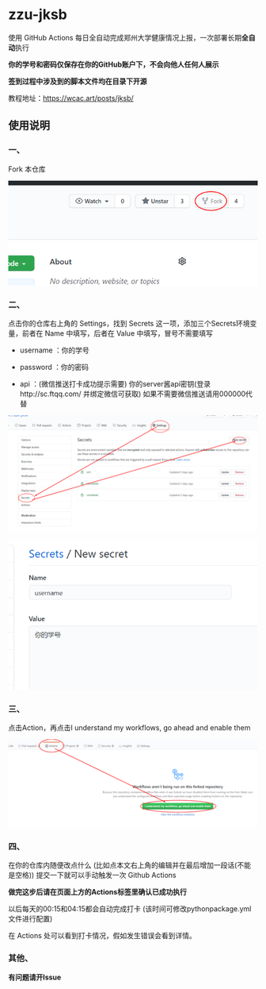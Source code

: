 # zzu-jksb

使用 GitHub Actions 每日全自动完成郑州大学健康情况上报，一次部署长期**全自动**执行

**你的学号和密码仅保存在你的GitHub账户下，不会向他人任何人展示**

**签到过程中涉及到的脚本文件均在目录下开源**

教程地址：https://wcac.art/posts/jksb/

## 使用说明

### 一、

Fork 本仓库

![](imgs/1.png)

### 二、

点击你的仓库右上角的 Settings，找到 Secrets 这一项，添加三个Secrets环境变量，前者在 Name 中填写，后者在 Value 中填写，冒号不需要填写

* username ：你的学号

* password ：你的密码

* api ：(微信推送打卡成功提示需要)  你的server酱api密钥(登录http://sc.ftqq.com/ 并绑定微信可获取) 如果不需要微信推送请用000000代替

![](imgs/2.png)

![](imgs/3.png)

### 三、

点击Action，再点击I understand my workflows, go ahead and enable them

![](imgs/4.png)

### 四、

在你的仓库内随便改点什么 (比如点本文右上角的编辑并在最后增加一段话(不能是空格)) 提交一下就可以手动触发一次 Github Actions 

**做完这步后请在页面上方的Actions标签里确认已成功执行**

以后每天的00:15和04:15都会自动完成打卡 (该时间可修改pythonpackage.yml文件进行配置)

在 Actions 处可以看到打卡情况，假如发生错误会看到详情。

### 其他、

**有问题请开Issue**
